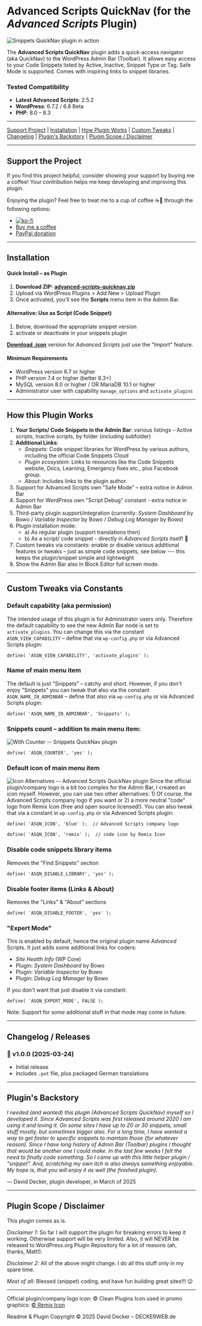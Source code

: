 # Advanced Scripts QuickNav (for the _Advanced Scripts_ Plugin)

![Snippets QuickNav plugin in action](https://raw.githubusercontent.com/deckerweb/advanced-scripts-quicknav/master/assets-github/advanced-scripts-quicknav-screenshot.png)

The **Advanced Scripts QuickNav** plugin adds a quick-access navigator (aka QuickNav) to the WordPress Admin Bar (Toolbar). It allows easy access to your Code Snippets listed by Active, Inactive, Snippet Type or Tag. Safe Mode is supported. Comes with inspiring links to snippet libraries.

### Tested Compatibility
- **Latest Advanced Scripts**: 2.5.2
- **WordPress**: 6.7.2 / 6.8 Beta
- **PHP**: 8.0 – 8.3

---

[Support Project](#support-the-project) | [Installation](#installation) | [How Plugin Works](#how-this-plugin-works) | [Custom Tweaks](#custom-tweaks) | [Changelog](#changelog--releases) | [Plugin's Backstory](#plugins-backstory) | [Plugin Scope / Disclaimer](#plugin-scope--disclaimer)

---

## Support the Project

If you find this project helpful, consider showing your support by buying me a coffee! Your contribution helps me keep developing and improving this plugin.

Enjoying the plugin? Feel free to treat me to a cup of coffee ☕🙂 through the following options:

- [![ko-fi](https://ko-fi.com/img/githubbutton_sm.svg)](https://ko-fi.com/W7W81BNTZE)
- [Buy me a coffee](https://buymeacoffee.com/daveshine)
- [PayPal donation](https://paypal.me/deckerweb)

---

## Installation

#### **Quick Install – as Plugin**
1. **Download ZIP:** [**advanced-scripts-quicknav.zip**](https://github.com/deckerweb/advanced-scripts-quicknav/releases/latest/download/advanced-scripts-quicknav.zip)
2. Upload via WordPress Plugins > Add New > Upload Plugin
3. Once activated, you’ll see the **Scripts** menu item in the Admin Bar.

#### **Alternative: Use as Script (Code Snippet)**
1. Below, download the appropriate snippet version
2. activate or deactivate in your snippets plugin

[**Download .json**](https://github.com/deckerweb/advanced-scripts-quicknav/releases/latest/download/ddw-advanced-scripts-quicknav.json) version for _Advanced Scripts_ just use the "Import" feature.

#### Minimum Requirements 

* WordPress version 6.7 or higher
* PHP version 7.4 or higher (better 8.3+)
* MySQL version 8.0 or higher / OR MariaDB 10.1 or higher
* Administrator user with capability `manage_options` and `activate_plugins`

---

## How this Plugin Works

1. **Your Scripts/ Code Snippets in the Admin Bar**: various listings – Active scripts, Inactive scripts, by folder (including subfolder)
2. **Additional Links**:
	- _Snippets_: Code snippet libraries for WordPress by various authors, including the official Code Snippets Cloud
	- _Plugin ecosystem_: Links to resources like the Code Snippets website, Docs, Learning, Emergency fixes etc., plus Facebook group.
	- _About_: Includes links to the plugin author.
3. Support for Advanced Scripts own "Safe Mode" – extra notice in Admin Bar
4. Support for WordPress own "Script Debug" constant - extra notice in Admin Bar
5. Third-party plugin support/integration (currently: _System Dashboard_ by Bowo / _Variable Inspector_ by Bowo / _Debug Log Manager_ by Bowo)
6. Plugin installation mode:
	- a) As regular plugin (support translations then)
	- b) As a script/ code snippet - directly in _Advanced Scripts_ itself! 👏
7. Custom tweaks via constants: enable or disable various additional features or tweaks – just as simple code snippets, see below --- this keeps the plugin/snippet simple and lightweight
8. Show the Admin Bar also in Block Editor full screen mode.

---

## Custom Tweaks via Constants

### Default capability (aka permission)
The intended usage of this plugin is for Administrator users only. Therefore the default capability to see the new Admin Bar node is set to `activate_plugins`. You can change this via the constant `ASQN_VIEW_CAPABILITY` – define that via `wp-config.php` or via Advanced Scripts plugin:
```
define( 'ASQN_VIEW_CAPABILITY', 'activate_plugins' );
```

### Name of main menu item
The default is just "Snippets" – catchy and short. However, if you don't enjoy "Snippets" you can tweak that also via the constant `ASQN_NAME_IN_ADMINBAR` – define that also via `wp-config.php` or via Advanced Scripts plugin:
```
define( 'ASQN_NAME_IN_ADMINBAR', 'Snippets' );
```

### Snippets count – addition to main menu item:
![With Counter -- Snippets QuickNav plugin](https://raw.githubusercontent.com/deckerweb/advanced-scripts-quicknav/master/assets-github/with-counter.png)
```
define( 'ASQN_COUNTER', 'yes' );
```

### Default icon of main menu item 
![Icon Alternatives -- Advanced Scripts QuickNav plugin](https://raw.githubusercontent.com/deckerweb/advanced-scripts-quicknav/master/assets-github/icon-alternatives.png)
Since the official plugin/company logo is a bit too complex for the Admin Bar, I created an icon myself. However, you can use two other alternatives: 1) Of course, the Advanced Scripts company logo if you want or 2) a more neutral "code" logo from Remix Icon (free and open source licensed!). You can also tweak that via a constant in `wp-config.php` or via Advanced Scripts plugin:
```
define( 'ASQN_ICON', 'blue' );  // Advanced Scripts company logo
```
```
define( 'ASQN_ICON', 'remix' );  // code icon by Remix Icon
```

### Disable code snippets library items
Removes the "Find Snippets" section
```
define( 'ASQN_DISABLE_LIBRARY', 'yes' );
```

### Disable footer items (Links & About)
Removes the "Links" & "About" sections
```
define( 'ASQN_DISABLE_FOOTER', 'yes' );
```

### "Expert Mode"
This is enabled by default, hence the original plugin name _Advanced_ Scripts. It just adds some additional links for coders:
- _Site Health Info_ (WP Core)
- Plugin: _System Dashboard_ by Bowo
- Plugin: _Variable Inspector_ by Bowo
- Plugin: _Debug Log Manager_ by Bowo

If you don't want that just disable it via constant:
```
define( 'ASQN_EXPERT_MODE', FALSE );
```
Note: Support for _some_ additional stuff in that mode may come in future.

---

## Changelog / Releases

### 🎉 v1.0.0 (2025-03-24)
* Initial release
* Includes `.pot` file, plus packaged German translations

---

## Plugin's Backstory

_I needed (and wanted) this plugin (Advanced Scripts QuickNav) myself so I developed it. Since Advanced Scripts was first released around 2020 I am using it and loving it. On some sites I have up to 20 or 30 snippets, small stuff mostly, but sometimes bigger also. For a long time, I have wanted a way to get faster to specific snippets to maintain those (for whatever reason). Since I have long history of Admin Bar (Toolbar) plugins I thought that would be another one I could make. In the last few weeks I felt the need to finally code something. So I came up with this little helper plugin / "snippet". And, scratching my own itch is also always something enjoyable. My hope is, that you will enjoy it as well (the finished plugin)._

–– David Decker, plugin developer, in March of 2025

---

## Plugin Scope / Disclaimer

This plugin comes as is.

_Disclaimer 1:_ So far I will support the plugin for breaking errors to keep it working. Otherwise support will be very limited. Also, it will NEVER be released to WordPress.org Plugin Repository for a lot of reasons (ah, thanks, Matt!).

_Disclaimer 2:_ All of the above might change. I do all this stuff only in my spare time.

_Most of all:_ Blessed (snippet) coding, and have fun building great sites!!! 😉

---

Official plugin/company logo icon: © Clean Plugins
Icon used in promo graphics: [© Remix Icon](https://remixicon.com/)

Readme & Plugin Copyright © 2025 David Decker – DECKERWEB.de